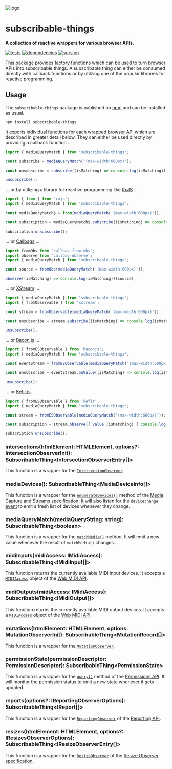 ![logo](https://repository-images.githubusercontent.com/243833305/16fbe600-64ca-11ea-8f60-736c8d74ec0f)

# subscribable-things

**A collection of reactive wrappers for various browser APIs.**

[![tests](https://img.shields.io/travis/chrisguttandin/subscribable-things/master.svg?style=flat-square)](https://travis-ci.org/chrisguttandin/subscribable-things)
[![dependencies](https://img.shields.io/david/chrisguttandin/subscribable-things.svg?style=flat-square)](https://www.npmjs.com/package/subscribable-things)
[![version](https://img.shields.io/npm/v/subscribable-things.svg?style=flat-square)](https://www.npmjs.com/package/subscribable-things)

This package provides factory functions which can be used to turn browser APIs into subscribable things. A subscribable thing can either be consumed directly with callback functions or by utilzing one of the popular libraries for reactive programming.

## Usage

The `subscribable-things` package is published on [npm](https://www.npmjs.com/package/subscribable-things) and can be installed as usual.

```shell
npm install subscribable-things
```

It exports individual functions for each wrapped browser API which are described in greater detail below. They can either be used directly by providing a callback function ...

```js
import { mediaQueryMatch } from 'subscribable-things';

const subscribe = mediaQueryMatch('(max-width:600px)');

const unsubscribe = subscribe((isMatching) => console.log(isMatching));

unsubscribe();
```

... or by utilizing a library for reactive programming like [RxJS](https://rxjs-dev.firebaseapp.com) ...

```js
import { from } from 'rxjs';
import { mediaQueryMatch } from 'subscribable-things';

const mediaQueryMatch$ = from(mediaQueryMatch('(max-width:600px)'));

const subscription = mediaQueryMatch$.subscribe((isMatching) => console.log(isMatching));

subscription.unsubscribe();
```

... or [Callbags](https://github.com/callbag/callbag) ...

```js
import fromObs from 'callbag-from-obs';
import observe from 'callbag-observe';
import { mediaQueryMatch } from 'subscribable-things';

const source = fromObs(mediaQueryMatch('(max-width:600px)'));

observe((isMatching) => console.log(isMatching))(source);
```

... or [XStream](https://staltz.github.io/xstream) ...

```js
import { mediaQueryMatch } from 'subscribable-things';
import { fromObservable } from 'xstream';

const stream = fromObservable(mediaQueryMatch('(max-width:600px)'));

const unsubscribe = stream.subscribe((isMatching) => console.log(isMatching));

unsubscribe();
```

... or [Bacon.js](https://baconjs.github.io) ...

```js
import { fromESObservable } from 'baconjs';
import { mediaQueryMatch } from 'subscribable-things';

const eventStream = fromESObservable(mediaQueryMatch('(max-width:600px)'));

const unsubscribe = eventStream.onValue((isMatching) => console.log(isMatching));

unsubscribe();
```

... or [Kefir.js](https://kefirjs.github.io/kefir).

```js
import { fromESObservable } from 'kefir';
import { mediaQueryMatch } from 'subscribable-things';

const stream = fromESObservable(mediaQueryMatch('(max-width:600px)'));

const subscription = stream.observe({ value (isMatching) { console.log(isMatching); } });

subscription.unsubscribe();
```

### intersections(htmlElement: HTMLElement, options?: IntersectionObserverInit): SubscribableThing\<IntersectionObserverEntry[]>

This function is a wrapper for the [`IntersectionObserver`](https://developer.mozilla.org/docs/Web/API/IntersectionObserver).

### mediaDevices(): SubscribableThing\<MediaDeviceInfo[]>

This function is a wrapper for the [`enumerateDevices()`](https://developer.mozilla.org/docs/Web/API/MediaDevices/enumerateDevices) method of the [Media Capture and Streams specification](https://w3c.github.io/mediacapture-main). It will also listen for the [`devicechange` event](https://developer.mozilla.org/docs/Web/API/MediaDevices/devicechange_event) to emit a fresh list of devices whenever they change.

### mediaQueryMatch(mediaQueryString: string): SubscribableThing\<boolean>

This function is a wrapper for the [`matchMedia()`](https://developer.mozilla.org/docs/Web/API/Window/matchMedia) method. It will emit a new value whenever the result of `matchMedia()` changes.

### midiInputs(midiAccess: IMidiAccess): SubscribableThing\<IMidiInput[]>

This function returns the currently available MIDI input devices. It accepts a [`MIDIAccess`](https://developer.mozilla.org/docs/Web/API/MIDIAccess) object of the [Web MIDI API](https://webaudio.github.io/web-midi-api).

### midiOutputs(midiAccess: IMidiAccess): SubscribableThing\<IMidiOutput[]>

This function returns the currently available MIDI output devices. It accepts a [`MIDIAccess`](https://developer.mozilla.org/docs/Web/API/MIDIAccess) object of the [Web MIDI API](https://webaudio.github.io/web-midi-api).

### mutations(htmlElement: HTMLElement, options: MutationObserverInit): SubscribableThing\<MutationRecord[]>

This function is a wrapper for the [`MutationObserver`](https://developer.mozilla.org/docs/Web/API/MutationObserver).

### permissionState(permissionDescriptor: PermissionDescriptor): SubscribableThing\<PermissionState>

This function is a wrapper for the [`query()`](https://developer.mozilla.org/docs/Web/API/Permissions/query) method of the [Permissions API](https://w3c.github.io/permissions). It will monitor the permission status to emit a new state whenever it gets updated.

### reports(options?: IReportingObserverOptions): SubscribableThing\<IReport[]>

This function is a wrapper for the [`ReportingObserver`](https://developer.mozilla.org/docs/Web/API/ReportingObserver) of the [Reporting API](https://w3c.github.io/reporting).

### resizes(htmlElement: HTMLElement, options?: IResizesObserverOptions): SubscribableThing\<IResizeObserverEntry[]>

This function is a wrapper for the [`ResizeObserver`](https://developer.mozilla.org/docs/Web/API/ResizeObserver) of the [Resize Observer specification](https://drafts.csswg.org/resize-observer).
